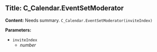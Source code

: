 ## Title: C_Calendar.EventSetModerator

**Content:**
Needs summary.
`C_Calendar.EventSetModerator(inviteIndex)`

**Parameters:**
- `inviteIndex`
  - *number*